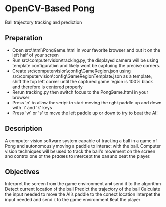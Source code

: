 # OpenCV-Based Pong

Ball trajectory tracking and prediction

## Preparation
* Open src\html\PongGame.html in your favorite browser and put it on the left half of your screen
* Run src\computervision\tracking.py, the displayed camera will be using template configuration and likely wont be capturing the precise corners.
* Create src\computervision\config\GameRegion.json using src\computervision\config\GameRegionTemplate.json as a template, shift the top left corner until the captured game region is 100% black and therefore is centered properly
* Rerun tracking.py then switch focus to the PongGame.html in your browser
* Press 'p' to allow the script to start moving the right paddle up and down with 'i' and 'k' keys
* Press 'w' or 's' to move the left paddle up or down to try to beat the AI!

## Description
A computer vision software system capable of tracking a ball in a game of Pong and autonomously moving a paddle to interact with the ball. 
Computer vision techniques will be used to track the ball's movement on the screen and control one of the paddles to intercept the ball and beat the player.

## Objectives
Interpret the screen from the game environment and send it to the algorithm
Detect current location of the ball
Predict the trajectory of the ball
Calculate the input needed to move the AI’s paddle to the correct location
Interpet the input needed and send it to the game environment
Beat the player